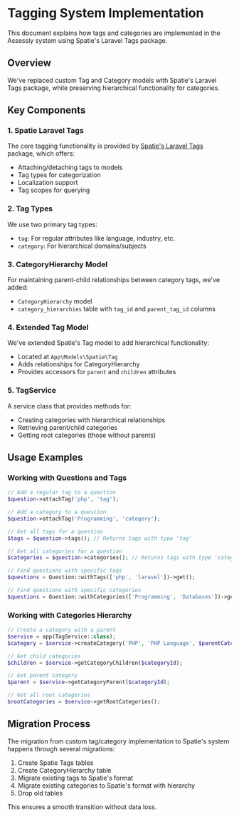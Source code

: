 # Tagging System Implementation

This document explains how tags and categories are implemented in the Assessly system using Spatie's Laravel Tags package.

## Overview

We've replaced custom Tag and Category models with Spatie's Laravel Tags package, while preserving hierarchical functionality for categories.

## Key Components

### 1. Spatie Laravel Tags

The core tagging functionality is provided by [Spatie's Laravel Tags](https://github.com/spatie/laravel-tags) package, which offers:
- Attaching/detaching tags to models
- Tag types for categorization
- Localization support
- Tag scopes for querying

### 2. Tag Types

We use two primary tag types:
- `tag`: For regular attributes like language, industry, etc.
- `category`: For hierarchical domains/subjects

### 3. CategoryHierarchy Model

For maintaining parent-child relationships between category tags, we've added:
- `CategoryHierarchy` model
- `category_hierarchies` table with `tag_id` and `parent_tag_id` columns

### 4. Extended Tag Model

We've extended Spatie's Tag model to add hierarchical functionality:
- Located at `App\Models\Spatie\Tag`
- Adds relationships for CategoryHierarchy
- Provides accessors for `parent` and `children` attributes

### 5. TagService

A service class that provides methods for:
- Creating categories with hierarchical relationships
- Retrieving parent/child categories
- Getting root categories (those without parents)

## Usage Examples

### Working with Questions and Tags

```php
// Add a regular tag to a question
$question->attachTag('php', 'tag');

// Add a category to a question
$question->attachTag('Programming', 'category');

// Get all tags for a question
$tags = $question->tags(); // Returns tags with type 'tag'

// Get all categories for a question
$categories = $question->categories(); // Returns tags with type 'category'

// Find questions with specific tags
$questions = Question::withTags(['php', 'laravel'])->get();

// Find questions with specific categories
$questions = Question::withCategories(['Programming', 'Databases'])->get();
```

### Working with Categories Hierarchy

```php
// Create a category with a parent
$service = app(TagService::class);
$category = $service->createCategory('PHP', 'PHP Language', $parentCategoryId);

// Get child categories
$children = $service->getCategoryChildren($categoryId);

// Get parent category
$parent = $service->getCategoryParent($categoryId);

// Get all root categories
$rootCategories = $service->getRootCategories();
```

## Migration Process

The migration from custom tag/category implementation to Spatie's system happens through several migrations:

1. Create Spatie Tags tables
2. Create CategoryHierarchy table
3. Migrate existing tags to Spatie's format
4. Migrate existing categories to Spatie's format with hierarchy
5. Drop old tables

This ensures a smooth transition without data loss.

